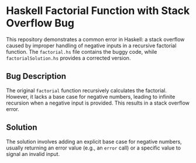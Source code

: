 # Haskell Factorial Function with Stack Overflow Bug

This repository demonstrates a common error in Haskell: a stack overflow caused by improper handling of negative inputs in a recursive factorial function. The `factorial.hs` file contains the buggy code, while `factorialSolution.hs` provides a corrected version.

## Bug Description
The original `factorial` function recursively calculates the factorial. However, it lacks a base case for negative numbers, leading to infinite recursion when a negative input is provided. This results in a stack overflow error.

## Solution
The solution involves adding an explicit base case for negative numbers, usually returning an error value (e.g., an `error` call) or a specific value to signal an invalid input.